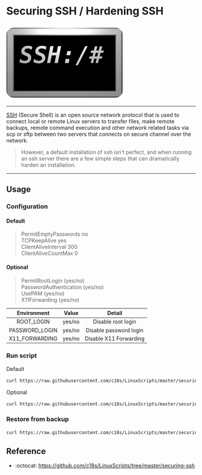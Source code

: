 # Securing SSH / Hardening SSH

![Securing ssh](logo.png "Securing ssh Logo")

----

[SSH][1] (Secure Shell) is an open source network protocol that is used to connect local or remote Linux servers to transfer files, make remote backups, remote command execution and other network related tasks via scp or sftp between two servers that connects on secure channel over the network.  
> However, a default installation of ssh isn't perfect, and when running an ssh server there are a few simple steps that can dramatically harden an installation.

----

## Usage

### Configuration

#### Default

> PermitEmptyPasswords no  
> TCPKeepAlive yes  
> ClientAliveInterval 300  
> ClientAliveCountMax 0

#### Optional

> PermitRootLogin (yes/no)  
> PasswordAuthentication (yes/no)  
> UsePAM (yes/no)  
> X11Forwarding (yes/no)

|  Environment   | Value  |         Detail         |
| :------------: | :----: | :--------------------: |
|   ROOT_LOGIN   | yes/no |   Disable root login   |
| PASSWORD_LOGIN | yes/no | Disable password login |
| X11_FORWARDING | yes/no | Disable X11 Forwarding |


### Run script

Default

```bash
curl https://raw.githubusercontent.com/c18s/LinuxScripts/master/securing-ssh/securing-ssh.sh | sh
```

Optional

```bash
curl https://raw.githubusercontent.com/c18s/LinuxScripts/master/securing-ssh/securing-ssh.sh | ROOT_LOGIN=yes PASSWORD_LOGIN=yes X11_FORWARDING=yes sh
```

### Restore from backup

```bash
curl https://raw.githubusercontent.com/c18s/LinuxScripts/master/securing-ssh/securing-ssh.sh | RESET=yes sh
```

## Reference

- :octocat: <https://github.com/c18s/LinuxScripts/tree/master/securing-ssh>

[1]: https://wiki.centos.org/HowTos/Network/SecuringSSH
